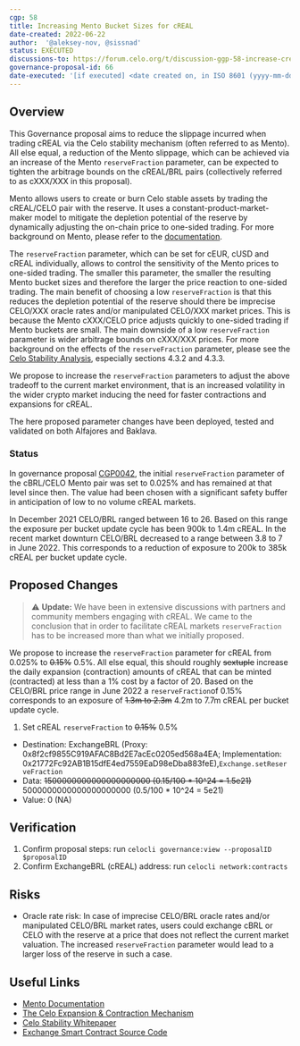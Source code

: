 ```yaml
---
cgp: 58
title: Increasing Mento Bucket Sizes for cREAL
date-created: 2022-06-22
author:  '@aleksey-nov, @sissnad'
status: EXECUTED
discussions-to: https://forum.celo.org/t/discussion-ggp-58-increase-creal-bucket-size/3867
governance-proposal-id: 66
date-executed: '[if executed] <date created on, in ISO 8601 (yyyy-mm-dd) format>'
---
```


## Overview

This Governance proposal aims to reduce the slippage incurred when trading cREAL via the Celo stability mechanism (often referred to as Mento). All else equal, a reduction of the Mento slippage, which can be achieved via an increase of the Mento `reserveFraction` parameter, can be expected to tighten the arbitrage bounds on the cREAL/BRL pairs (collectively referred to as cXXX/XXX in this proposal).

Mento allows users to create or burn Celo stable assets by trading the cREAL/CELO pair with the reserve. It uses a constant-product-market-maker model to mitigate the depletion potential of the reserve by dynamically adjusting the on-chain price to one-sided trading. For more background on Mento, please refer to the [documentation](https://docs.celo.org/celo-codebase/protocol/stability).

The `reserveFraction` parameter, which can be set for cEUR, cUSD and cREAL individually, allows to control the sensitivity of the Mento prices to one-sided trading. The smaller this parameter, the smaller the resulting Mento bucket sizes and therefore the larger the price reaction to one-sided trading. 
The main benefit of choosing a low `reserveFraction` is that this reduces the depletion potential of the reserve should there be imprecise CELO/XXX oracle rates and/or manipulated CELO/XXX market prices. This is because the Mento cXXX/CELO price adjusts quickly to one-sided trading if Mento buckets are small.
The main downside of a low `reserveFraction` parameter is wider arbitrage bounds on cXXX/XXX prices. For more background on the effects of the `reserveFraction` parameter, please see the [Celo Stability Analysis](https://celo.org/papers/Celo_Stability_Analysis.pdf), especially sections 4.3.2 and 4.3.3.

We propose to increase the `reserveFraction` parameters to adjust the above tradeoff to the current market environment, that is an increased volatility in the wider crypto market inducing the need for faster contractions and expansions for cREAL.

The here proposed parameter changes have been deployed, tested and validated on both Alfajores and Baklava. 

### Status
In governance proposal [CGP0042](https://github.com/celo-org/governance/blob/main/CGPs/cgp-0042.md), the initial `reserveFraction` parameter of the cBRL/CELO Mento pair was set to 0.025% and has remained at that level since then. The value had been chosen with a significant safety buffer in anticipation of low to no volume cREAL markets.  

In December 2021 CELO/BRL ranged between 16 to 26. Based on this range the exposure per bucket update cycle has been 900k to 1.4m cREAL. In the recent market downturn CELO/BRL decreased to a range between 3.8 to 7 in June 2022. This corresponds to a reduction of exposure to 200k to 385k cREAL per bucket update cycle. 


## Proposed Changes

> ⚠️ **Update:** We have been in extensive discussions with partners and community members engaging with cREAL. We came to the conclusion that in order to facilitate cREAL markets `reserveFraction` has to be increased more than what we initially proposed.

We propose to increase the `reserveFraction` parameter for cREAL from 0.025% to ~~0.15%~~ 0.5%. All else equal, this should roughly ~~sextuple~~ increase the daily expansion (contraction) amounts of cREAL that can be minted (contracted) at less than a 1% cost by a factor of 20. Based on the CELO/BRL price range in June 2022 a `reserveFraction`of 0.15% corresponds to an exposure of ~~1.3m to 2.3m~~ 4.2m to 7.7m cREAL per bucket update cycle.

1. Set cREAL `reserveFraction` to ~~0.15%~~ 0.5%
  - Destination: ExchangeBRL (Proxy: 0x8f2cf9855C919AFAC8Bd2E7acEc0205ed568a4EA; Implementation: 0x21772Fc92AB1B15dfE4ed7559EaD98eDba883feE),`Exchange.setReserveFraction`
  - Data: ~~1500000000000000000000 (0.15/100 * 10^24 = 1.5e21)~~ 5000000000000000000000 (0.5/100 * 10^24 = 5e21)
  - Value: 0 (NA)




## Verification

1. Confirm proposal steps: run `celocli governance:view --proposalID $proposalID` 
2. Confirm ExchangeBRL (cREAL) address: run `celocli network:contracts`

## Risks

* Oracle rate risk: In case of imprecise CELO/BRL oracle rates and/or manipulated CELO/BRL market rates, users could exchange cBRL or CELO with the reserve at a price that does not reflect the current market valuation. The increased `reserveFraction` parameter would lead to a larger loss of the reserve in such a case. 

## Useful Links

* [Mento Documentation](https://docs.celo.org/celo-codebase/protocol/stability/doto)
* [The Celo Expansion & Contraction Mechanism](https://medium.com/celoorg/zooming-in-on-the-celo-expansion-contraction-mechanism-446ca7abe4f)
* [Celo Stability Whitepaper](https://celo.org/papers/stability)
* [Exchange Smart Contract Source Code](https://github.com/celo-org/celo-monorepo/blob/master/packages/protocol/contracts/stability/Exchange.sol)
